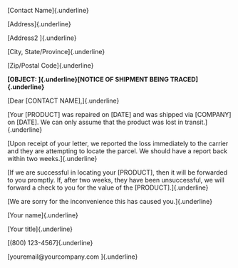 [Contact Name]{.underline}

[Address]{.underline}

[Address2 ]{.underline}

[City, State/Province]{.underline}

[Zip/Postal Code]{.underline}

**[OBJECT: ]{.underline}[NOTICE OF SHIPMENT BEING TRACED]{.underline}**

[Dear \[CONTACT NAME\],]{.underline}

[Your \[PRODUCT\] was repaired on \[DATE\] and was shipped via
\[COMPANY\] on \[DATE\]. We can only assume that the product was lost in
transit.]{.underline}

[Upon receipt of your letter, we reported the loss immediately to the
carrier and they are attempting to locate the parcel. We should have a
report back within two weeks.]{.underline}

[If we are successful in locating your \[PRODUCT\], then it will be
forwarded to you promptly. If, after two weeks, they have been
unsuccessful, we will forward a check to you for the value of the
\[PRODUCT\].]{.underline}

[We are sorry for the inconvenience this has caused you.]{.underline}

[Your name]{.underline}

[Your title]{.underline}

[(800) 123-4567]{.underline}

[youremail\@yourcompany.com ]{.underline}
